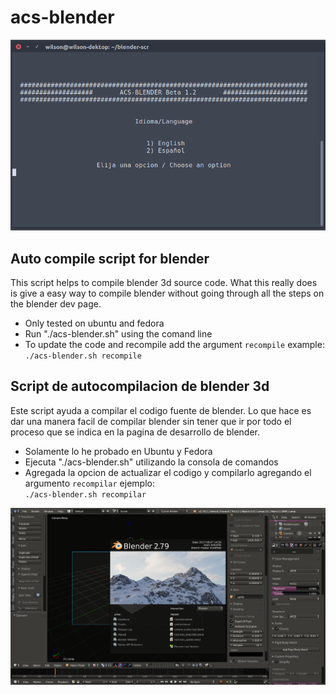 # acs-blender
![Main Menu](resources/main_menu.png)
<h2>Auto compile script for blender</h2>
<p>This script helps to compile blender 3d source code. What this really does is give a easy way to compile blender without going through all the steps on the blender dev page.</p>
<ul>
<li>Only tested on ubuntu and fedora</li>
<li>Run "./acs-blender.sh" using the comand line</li>
<li>To update the code and recompile add the argument <code>recompile</code> example: <br><code>./acs-blender.sh recompile</code>
</ul>


<h2>Script de autocompilacion de blender 3d</h2>
<p>Este script ayuda a compilar el codigo fuente de blender. Lo que hace es dar una manera facil de compilar blender sin tener que ir por todo el proceso que se indica en la pagina de desarrollo de blender.</p>
<ul>
<li>Solamente lo he probado en Ubuntu y Fedora</li>
<li>Ejecuta "./acs-blender.sh" utilizando la consola de comandos</li>
<li>Agregada la opcion de actualizar el codigo y compilarlo agregando el argumento <code>recompilar</code> ejemplo: <br><code>./acs-blender.sh recompilar</code></li>
</ul>

![Main Menu](resources/compiled.png)
